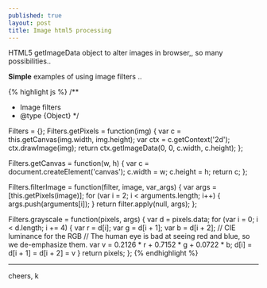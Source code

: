 ```yaml
---
published: true
layout: post
title: Image html5 processing
---
```


<div class=message>
HTML5 getImageData object to alter images in browser,, so many possibilities..
</div>

**Simple** examples of using image filters ..

{% highlight js %}
/**
 * Image filters
 * @type {Object}
 */


Filters = {};
Filters.getPixels = function(img) {
	var c = this.getCanvas(img.width, img.height);
	var ctx = c.getContext('2d');
	ctx.drawImage(img);
	return ctx.getImageData(0, 0, c.width, c.height);
};

Filters.getCanvas = function(w, h) {
	var c = document.createElement('canvas');
	c.width = w;
	c.height = h;
	return c;
};

Filters.filterImage = function(filter, image, var_args) {
	var args = [this.getPixels(image)];
	for (var i = 2; i < arguments.length; i++) {
		args.push(arguments[i]);
	}
	return filter.apply(null, args);
};


Filters.grayscale = function(pixels, args) {
	var d = pixels.data;
	for (var i = 0; i < d.length; i += 4) {
		var r = d[i];
		var g = d[i + 1];
		var b = d[i + 2];
		// CIE luminance for the RGB
		// The human eye is bad at seeing red and blue, so we de-emphasize them.
		var v = 0.2126 * r + 0.7152 * g + 0.0722 * b;
		d[i] = d[i + 1] = d[i + 2] = v
	}
	return pixels;
};
{% endhighlight %}

-----
cheers, k